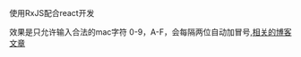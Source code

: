 使用RxJS配合react开发

效果是只允许输入合法的mac字符 0-9，A-F，会每隔两位自动加冒号,[相关的博客文章](http://hpoenixf.com/%E7%94%A8RxJS%E5%92%8Creact%E5%BC%80%E5%8F%91mac%E5%9C%B0%E5%9D%80%E8%BE%93%E5%85%A5%E6%A1%86.html)